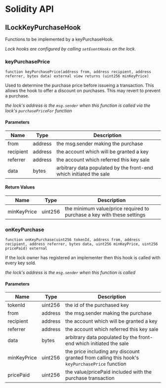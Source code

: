 # Solidity API

## ILockKeyPurchaseHook

Functions to be implemented by a keyPurchaseHook.

_Lock hooks are configured by calling `setEventHooks` on the lock._

### keyPurchasePrice

```solidity
function keyPurchasePrice(address from, address recipient, address referrer, bytes data) external view returns (uint256 minKeyPrice)
```

Used to determine the purchase price before issueing a transaction.
This allows the hook to offer a discount on purchases.
This may revert to prevent a purchase.

_the lock's address is the `msg.sender` when this function is called via
the lock's `purchasePriceFor` function_

#### Parameters

| Name      | Type    | Description                                                        |
| --------- | ------- | ------------------------------------------------------------------ |
| from      | address | the msg.sender making the purchase                                 |
| recipient | address | the account which will be granted a key                            |
| referrer  | address | the account which referred this key sale                           |
| data      | bytes   | arbitrary data populated by the front-end which initiated the sale |

#### Return Values

| Name        | Type    | Description                                                            |
| ----------- | ------- | ---------------------------------------------------------------------- |
| minKeyPrice | uint256 | the minimum value/price required to purchase a key with these settings |

### onKeyPurchase

```solidity
function onKeyPurchase(uint256 tokenId, address from, address recipient, address referrer, bytes data, uint256 minKeyPrice, uint256 pricePaid) external
```

If the lock owner has registered an implementer then this hook
is called with every key sold.

_the lock's address is the `msg.sender` when this function is called_

#### Parameters

| Name        | Type    | Description                                                                                   |
| ----------- | ------- | --------------------------------------------------------------------------------------------- |
| tokenId     | uint256 | the id of the purchased key                                                                   |
| from        | address | the msg.sender making the purchase                                                            |
| recipient   | address | the account which will be granted a key                                                       |
| referrer    | address | the account which referred this key sale                                                      |
| data        | bytes   | arbitrary data populated by the front-end which initiated the sale                            |
| minKeyPrice | uint256 | the price including any discount granted from calling this hook's `keyPurchasePrice` function |
| pricePaid   | uint256 | the value/pricePaid included with the purchase transaction                                    |
